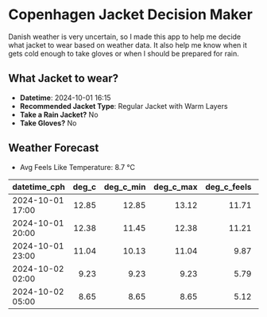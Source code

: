 
# Copenhagen Jacket Decision Maker

Danish weather is very uncertain, so I made this app to help me decide what jacket to wear based on weather data. 
It also help me know when it gets cold enough to take gloves or when I should be prepared for rain.

## What Jacket to wear?

- **Datetime**: 2024-10-01 16:15
- **Recommended Jacket Type**: Regular Jacket with Warm Layers
- **Take a Rain Jacket?** No
- **Take Gloves?** No

## Weather Forecast
- Avg Feels Like Temperature: 8.7 °C

| datetime_cph     |   deg_c |   deg_c_min |   deg_c_max |   deg_c_feels | weather   | wind   | rain   |
|:-----------------|--------:|------------:|------------:|--------------:|:----------|:-------|:-------|
| 2024-10-01 17:00 |   12.85 |       12.85 |       13.12 |         11.71 | Clouds    | High   | None   |
| 2024-10-01 20:00 |   12.38 |       11.45 |       12.38 |         11.21 | Clouds    | High   | None   |
| 2024-10-01 23:00 |   11.04 |       10.13 |       11.04 |          9.87 | Clouds    | High   | None   |
| 2024-10-02 02:00 |    9.23 |        9.23 |        9.23 |          5.79 | Clouds    | High   | None   |
| 2024-10-02 05:00 |    8.65 |        8.65 |        8.65 |          5.12 | Clouds    | High   | None   |
        
